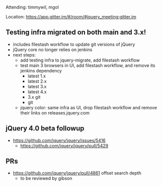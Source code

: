 Attending: timmywil, mgol

Location: https://app.gitter.im/#/room/#jquery_meeting:gitter.im

## Testing infra migrated on both main and 3.x!
* includes filestash workflow to update git versions of jQuery
* jQuery core no longer relies on jenkins
* next steps:
	- add testing infra to jquery-migrate, add filestash workflow
	- test main 3 browsers in UI, add filestash workflow, and remove its jenkins dependency
		- latest 1.x
		- latest 2.x
		- latest 3.x
		- latest 4.x
		- 3.x git
		- git
	- jquery color: same infra as UI, drop filestash workflow and remove their links on releases.jquery.com

## jQuery 4.0 beta followup
* https://github.com/jquery/jquery/issues/5416 
	- https://github.com/jquery/jquery/pull/5429

## PRs
* https://github.com/jquery/jquery/pull/4861 offset search depth
	- to be reviewed by gibson
